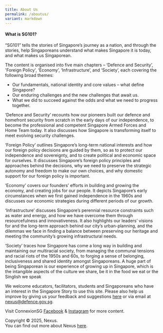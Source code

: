 ```yaml
---
title: About Us
permalink: /aboutus/
variant: markdown
---
```

#### What is SG101?

“SG101” tells the stories of Singapore’s journey as a nation, and through the stories, help Singaporeans understand what makes Singapore it is today, and what makes us Singaporean.

The content is organised into five main chapters – ‘Defence and Security’, 'Foreign Policy', ‘Economy’, ‘Infrastructure’, and ‘Society’, each covering the following broad themes:

* Our fundamentals, national identity and core values – what define Singapore?
* Our enduring challenges and the new challenges that await us.
* What we did to succeed against the odds and what we need to progress together.

‘Defence and Security’ recounts how our pioneers built our defence and homefront security from scratch in the early days of our independence, to become the professional and competent Singapore Armed Forces and Home Team today. It also discusses how Singapore is transforming itself to meet evolving security challenges.

‘Foreign Policy’ outlines Singapore’s long-term national interests and how our foreign policy decisions are guided by them, so as to protect our independence and sovereignty, and to create political and economic space for ourselves. It discusses Singapore’s foreign policy principles and approaches behind the decisions, why we need to preserve the strategic autonomy and freedom to make our own choices, and why domestic support for our foreign policy is important.

‘Economy’ covers our founders’ efforts in building and growing the economy, and creating jobs for our people. It depicts Singapore’s early circumstances when we first gained independence in the 1960s and discusses our economic strategies during different periods of our growth.

‘Infrastructure’ discusses Singapore’s perennial resource constraints such as water and energy, and how we have overcome them through resourcefulness and innovativeness. It also highlights our leaders’ visions for and the long-term approach behind our city’s urban-planning, and the dilemmas we face in finding a balance between preserving our heritage and meeting the community’s growing infrastructural needs.

‘Society’ traces how Singapore has come a long way in building and maintaining our multiracial society, from managing the communal tensions and racial riots of the 1950s and 60s, to forging a sense of belonging, inclusiveness and shared identity amongst Singaporeans. A huge part of being Singaporean is our experience of growing up in Singapore, which is the intangible aspects of the culture we share, be it in the food we eat or the Singlish we speak

We welcome educators, facilitators, students and Singaporeans who have an interest in the Singapore Story to use this site. Please also help us improve by giving us your feedback and suggestions [here](https://go.gov.sg/sg101survey) or via email at [nexus@defence.gov.sg](nexus@defence.gov.sg). 

Visit ConnexionSG&nbsp;[Facebook](https://www.facebook.com/ConnexionSG)&nbsp;&amp;&nbsp;[Instagram](https://www.instagram.com/connexionsg/)&nbsp;for more content.

Copyright © 2025, Nexus.
<br>You can find out more about Nexus [here](https://www.mindef.gov.sg/oms/nexus/index.html).